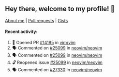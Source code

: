 ## Hey there, welcome to my profile! 👋

[About me](https://seandewar.github.io/)
 | [Pull requests](https://github.com/search?p=1&q=author%3Aseandewar+is%3Apr)
 | [Gists](https://gist.github.com/seandewar)

#### Recent activity:

<!--START_SECTION:activity-->
1. 💪 Opened PR [#14185](https://github.com/vim/vim/pull/14185) in [vim/vim](https://github.com/vim/vim)
2. 🗣 Commented on [#25099](https://github.com/neovim/neovim/issues/25099#issuecomment-1987291921) in [neovim/neovim](https://github.com/neovim/neovim)
3. 🗣 Commented on [#25099](https://github.com/neovim/neovim/issues/25099#issuecomment-1987283251) in [neovim/neovim](https://github.com/neovim/neovim)
4. 🔓 Reopened issue [#25099](https://github.com/neovim/neovim/issues/25099) in [neovim/neovim](https://github.com/neovim/neovim)
5. 🗣 Commented on [#27330](https://github.com/neovim/neovim/pull/27330#issuecomment-1986998408) in [neovim/neovim](https://github.com/neovim/neovim)
<!--END_SECTION:activity-->
